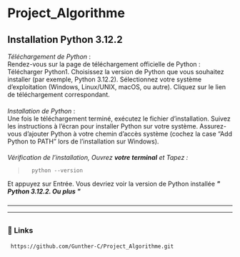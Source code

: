 
# Project_Algorithme
###
##
## Installation Python 3.12.2
_Téléchargement de Python_ :  
Rendez-vous sur la page de téléchargement officielle de Python : Télécharger Python1.
Choisissez la version de Python que vous souhaitez installer (par exemple, Python 3.12.2).
Sélectionnez votre système d’exploitation (Windows, Linux/UNIX, macOS, ou autre).
Cliquez sur le lien de téléchargement correspondant.
####
_Installation de Python_ :  
Une fois le téléchargement terminé, exécutez le fichier d’installation.
Suivez les instructions à l’écran pour installer Python sur votre système.
Assurez-vous d’ajouter Python à votre chemin d’accès système (cochez la case “Add Python to PATH” lors de l’installation sur Windows).
####
_Vérification de l’installation, Ouvrez **_votre terminal_** et Tapez :_  
>       python --version 
Et appuyez sur Entrée. Vous devriez voir la version de Python installée **_" Python 3.12.2. Ou plus "_**  
###
___
___

##
### 🔗 Links 
####
```bash
 https://github.com/Gunther-C/Project_Algorithme.git
```
#
##
